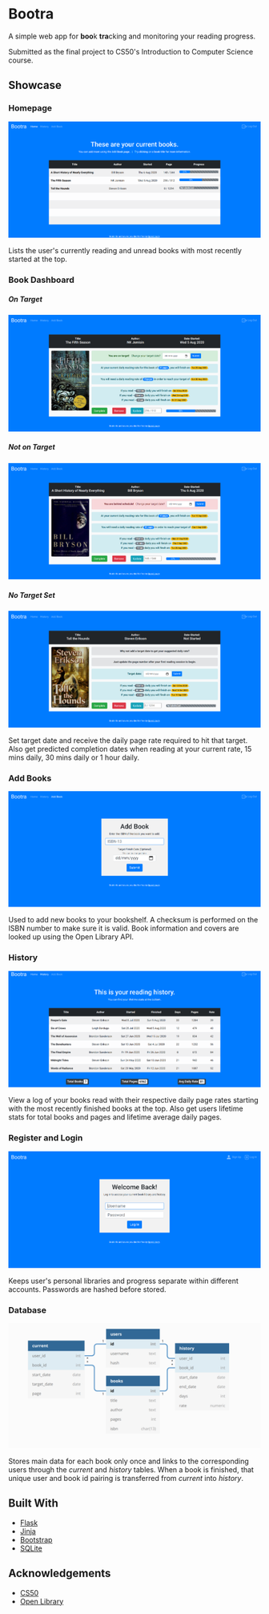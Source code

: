 # Bootra

A simple web app for **boo**k **tra**cking and monitoring your reading progress.

Submitted as the final project to CS50's Introduction to Computer Science course.

## Showcase

### Homepage

![Homepage screenshot](/screenshots/home.png)

Lists the user's currently reading and unread books with most recently started at the top.

### Book Dashboard

##### On Target

![On target book dashboard](/screenshots/book_on_target.png)

##### Not on Target

![Not on target book dashboard](/screenshots/book_off_target.png)

##### No Target Set

![No target book dashboard](/screenshots/book_add_target.png)

Set target date and receive the daily page rate required to hit that target. Also get predicted completion dates when reading at your current rate, 15 mins daily, 30 mins daily or 1 hour daily.

### Add Books

![Add book screenshot](/screenshots/add_book.png)

Used to add new books to your bookshelf. A checksum is performed on the ISBN number to make sure it is valid. Book information and covers are looked up using the Open Library API.

### History

![History screenshot](/screenshots/history.png)

View a log of your books read with their respective daily page rates starting with the most recently finished books at the top. Also get users lifetime stats for total books and pages and lifetime average daily pages.

### Register and Login

![Login screenshot](/screenshots/login.png)

Keeps user's personal libraries and progress separate within different accounts. Passwords are hashed before stored.

### Database

![Database diagram](/screenshots/database.png)

Stores main data for each book only once and links to the corresponding users through the *current* and *history* tables. When a book is finished, that unique user and book id pairing is transferred from *current* into *history*.

## Built With

* [Flask](https://palletsprojects.com/p/flask/)
* [Jinja](https://palletsprojects.com/p/jinja/)
* [Bootstrap](https://getbootstrap.com/)
* [SQLite](https://www.sqlite.org/index.html)

## Acknowledgements

* [CS50](https://www.edx.org/course/cs50s-introduction-to-computer-science)
* [Open Library](https://openlibrary.org/developers/api)
